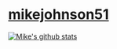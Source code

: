 # [mikejohnson51](http://mikejohnson51.github.io)

[![Mike's github stats](https://github-readme-stats.vercel.app/api?username=mikejohnson51&show_icons=true)](https://github.com/anuraghazra/github-readme-stats)
